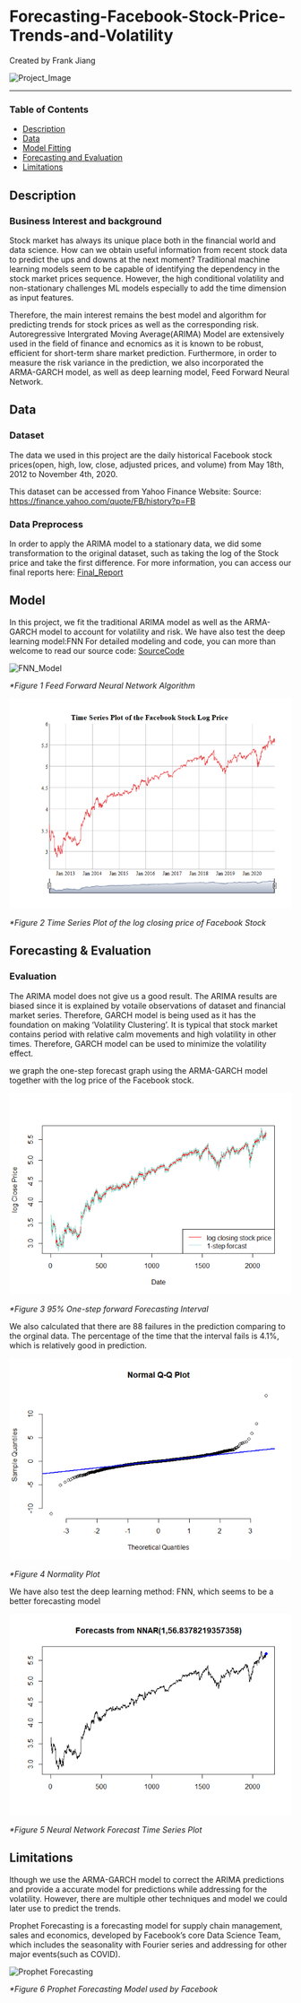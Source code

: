 # Forecasting-Facebook-Stock-Price-Trends-and-Volatility
Created by Frank Jiang

![Project_Image](https://www.marketplace.org/wp-content/uploads/2019/09/stock-market-thumb.jpg)

---
### Table of Contents
   - [Description](#Description)
   - [Data](#Data)
   - [Model Fitting](#Model)
   - [Forecasting and Evaluation](#Evaluation)
   - [Limitations](#Limitations)
## Description
 
### Business Interest and background
Stock market has always its unique place both in the financial world and data science. How can we obtain useful information from recent stock data to predict the ups and downs at the next moment? Traditional machine learning models seem to be capable of identifying the dependency in the stock market prices sequence. However, the high conditional volatility and non-stationary challenges ML models especially to add the time dimension as input features.

Therefore, the main interest remains the best model and algorithm for predicting trends for stock prices as well as the corresponding risk. Autoregressive Intergrated Moving Average(ARIMA) Model are extensively used in the field of finance and ecnomics as it is known to be robust, efficient for short-term share market prediction. Furthermore, in order to measure the risk variance in the prediction, we also incorporated the ARMA-GARCH model, as well as deep learning model, Feed Forward Neural Network.

## Data
### Dataset 
The data we used in this project are the daily historical Facebook stock prices(open, high, low, close, adjusted prices, and volume) from May 18th, 2012 to November 4th, 2020.

This dataset can be accessed from Yahoo Finance Website:
Source: https://finance.yahoo.com/quote/FB/history?p=FB

### Data Preprocess
In order to apply the ARIMA model to a stationary data, we did some transformation to the original dataset, such as taking the log of the Stock price and take the first difference. 
For more information, you can access our final reports here: [Final_Report](Trends%20and%20Volaitility%20Analysis.md)

## Model
In this project, we fit the traditional ARIMA model as well as the ARMA-GARCH model to account for volatility and risk. We have also test the deep learning model:FNN
For detailed modeling and code, you can more than welcome to read our source code:
[SourceCode](Project.Rmd)

![FNN_Model](https://images.deepai.org/django-summernote/2019-06-06/5c17d9c2-0ad4-474c-be8d-d6ae9b094e74.png)

_*Figure 1 Feed Forward Neural Network Algorithm_

![Time_Series_Plot](Project_files/figure-gfm/unnamed-chunk-4-1.png)

_*Figure 2 Time Series Plot of the log closing price of Facebook Stock_

## Forecasting & Evaluation
### Evaluation

The ARIMA model does not give us a good result. The ARIMA results are biased since it is explained by votaile observations of dataset and financial market series. Therefore, GARCH model is being used as it has the foundation on making ‘Volatility Clustering’. It is typical that stock market contains period with relative calm movements and high volatility in other times. Therefore, GARCH model can be used to minimize the volatility effect.

we graph the one-step forecast graph using the ARMA-GARCH model together with the log price of the Facebook stock. 

![Forecast_Interval](Project_files/figure-gfm/unnamed-chunk-14-1.png)

_*Figure 3 95% One-step forward Forecasting Interval_

We also calculated that there are 88 failures in the prediction comparing to the orginal data. The percentage of the time that the interval fails is 4.1%, which is relatively good in prediction.

![Normality](Project_files/figure-gfm/unnamed-chunk-15-1.png)

_*Figure 4 Normality Plot_

We have also test the deep learning method: FNN, which seems to be a better forecasting model

![Neural Network](Project_files/figure-gfm/unnamed-chunk-16-1.png)

_*Figure 5 Neural Network Forecast Time Series Plot_

## Limitations

lthough we use the ARMA-GARCH model to correct the ARIMA predictions and provide a accurate model for predictions while addressing for the volatility. However, there are multiple other techniques and model we could later use to predict the trends.

Prophet Forecasting is a forecasting model for supply chain management, sales and economics, developed by Facebook’s core Data Science Team, which includes the seasonality with Fourier series and addressing for other major events(such as COVID).

![Prophet Forecasting](https://research.fb.com/wp-content/uploads/2017/02/image-2.png?w=884)

_*Figure 6 Prophet Forecasting Model used by Facebook_
